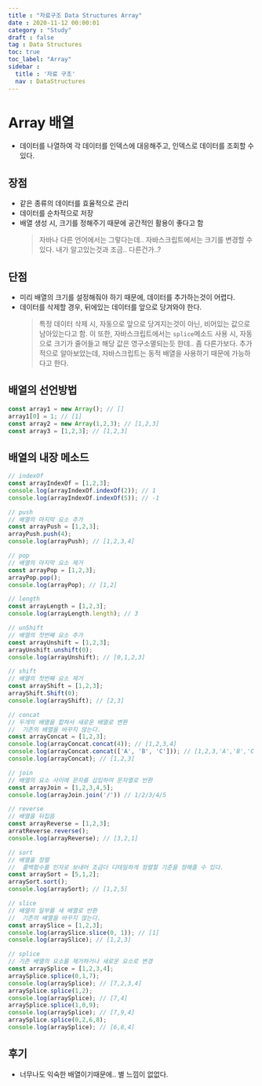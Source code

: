 ```yaml
---
title : "자료구조 Data Structures Array"
date : 2020-11-12 00:00:01
category : "Study"
draft : false
tag : Data Structures
toc: true
toc_label: "Array"  
sidebar : 
  title : '자료 구조'
  nav : DataStructures
--- 
```


# Array 배열
* 데이터를 나열하여 각 데이터를 인덱스에 대응해주고, 인덱스로 데이터를 조회할 수 있다.

## 장점
* 같은 종류의 데이터를 효율적으로 관리
* 데이터를 순차적으로 저장
* 배열 생성 시, 크기를 정해주기 때문에 공간적인 활용이 좋다고 함
  > 자바나 다른 언어에서는 그렇다는데.. 자바스크립트에서는 크기를 변경할 수 있다. 내가 알고있는것과 조금.. 다른건가..?

## 단점
* 미리 배열의 크기를 설정해줘야 하기 때문에, 데이터를 추가하는것이 어렵다.
* 데이터를 삭제할 경우, 뒤에있는 데이터를 앞으로 당겨와야 한다.
  > 특정 데이터 삭제 시, 자동으로 앞으로 당겨지는것이 아닌, 비어있는 값으로 남아있는다고 함.
  > 이 또한, 자바스크립트에서는 `splice`메소드 사용 시, 자동으로 크기가 줄어들고 해당 값은 영구소멸되는듯 한데.. 좀 다른가보다.
  > 추가적으로 알아보았는데, 자바스크립트는 동적 배열을 사용하기 때문에 가능하다고 한다.

## 배열의 선언방법
```javascript
const array1 = new Array(); // []
array1[0] = 1; // [1]
const array2 = new Array(1,2,3); // [1,2,3]
const array3 = [1,2,3]; // [1,2,3]
```

## 배열의 내장 메소드
```javascript
// indexOf
const arrayIndexOf = [1,2,3];
console.log(arrayIndexOf.indexOf(2)); // 1
console.log(arrayIndexOf.indexOf(5)); // -1

// push
// 배열의 마지막 요소 추가
const arrayPush = [1,2,3];
arrayPush.push(4);
console.log(arrayPush); // [1,2,3,4]

// pop
// 배열의 마지막 요소 제거
const arrayPop = [1,2,3];
arrayPop.pop();
console.log(arrayPop); // [1,2]

// length
const arrayLength = [1,2,3];
console.log(arrayLength.length); // 3

// unShift
// 배열의 첫번째 요소 추가
const arrayUnshift = [1,2,3];
arrayUnshift.unshift(0);
console.log(arrayUnshift); // [0,1,2,3]

// shift
// 배열의 첫번째 요소 제거
const arrayShift = [1,2,3];
arrayShift.Shift(0);
console.log(arrayShift); // [2,3]

// concat
// 두개의 배열을 합쳐서 새로운 배열로 변환
//  기존의 배열을 바꾸지 않는다.
const arrayConcat = [1,2,3];
console.log(arrayConcat.concat(4)); // [1,2,3,4]
console.log(arrayConcat.concat(['A', 'B', 'C'])); // [1,2,3,'A','B','C']
console.log(arrayConcat); // [1,2,3]

// join
// 배열의 요소 사이에 문자를 삽입하여 문자열로 반환
const arrayJoin = [1,2,3,4,5];
console.log(arrayJoin.join('/')) // 1/2/3/4/5

// reverse
// 배열을 뒤집음
const arrayReverse = [1,2,3];
arratReverse.reverse();
console.log(arrayReverse); // [3,2,1]

// sort
// 배열을 정렬
//  콜백함수를 인자로 보내어 조금더 디테일하게 정렬할 기준을 정해줄 수 있다.
const arraySort = [5,1,2];
arraySort.sort();
console.log(arraySort); // [1,2,5]

// slice
// 배열의 일부를 새 배열로 반환
//  기존의 배열을 바꾸지 않는다.
const arraySlice = [1,2,3];
console.log(arraySlice.slice(0, 1)); // [1]
console.log(arraySlice); // [1,2,3]

// splice
// 기존 배열의 요소를 제거하거나 새로운 요소로 변경
const arraySplice = [1,2,3,4];
arraySplice.splice(0,1,7);
console.log(arraySplice); // [7,2,3,4]
arraySplice.splice(1,2);
console.log(arraySplice); // [7,4]
arraySplice.splice(1,0,9);
console.log(arraySplice); // [7,9,4]
arraySplice.splice(0,2,6,8);
console.log(arraySplice); // [6,8,4]
```

## 후기
* 너무나도 익숙한 배열이기때문에.. 별 느낌이 없없다.